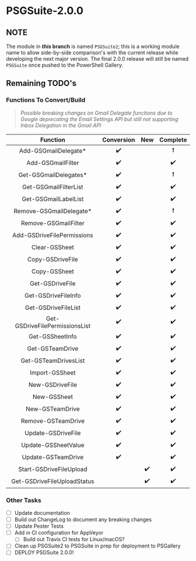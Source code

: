 # PSGSuite-2.0.0

## NOTE

The module in **_this_ branch** is named `PSGSuite2`; this is a working module name to allow side-by-side comparison's with the current release while developing the next major version. The final 2.0.0 release will still be named `PSGSuite` once pushed to the PowerShell Gallery.


## Remaining TODO's

### Functions To Convert/Build

> _Possible breaking changes on Gmail Delegate functions due to Google deprecating the Email Settings API but still not supporting Inbox Delegation in the Gmail API_

| Function                       | Conversion | New   | Complete |
| :----------------------------: | :--------: | :---: | :------: |
| Add-GSGmailDelegate*           | ✔️         |       | ❗️        |
| Add-GSGmailFilter              | ✔️         |       | ✔️       |
| Get-GSGmailDelegates*          | ✔️         |       | ❗️        |
| Get-GSGmailFilterList          | ✔️         |       | ✔️       |
| Get-GSGmailLabelList           | ✔️         |       | ✔️       |
| Remove-GSGmailDelegate*        | ✔️         |       | ❗️        |
| Remove-GSGmailFilter           | ✔️         |       | ✔️       |
| Add-GSDriveFilePermissions     | ✔️         |       | ✔️       |
| Clear-GSSheet                  | ✔️         |       | ✔️       |
| Copy-GSDriveFile               | ✔️         |       | ✔️       |
| Copy-GSSheet                   | ✔️         |       | ✔️       |
| Get-GSDriveFile                | ✔️         |       | ✔️       |
| Get-GSDriveFileInfo            | ✔️         |       | ✔️       |
| Get-GSDriveFileList            | ✔️         |       | ✔️       |
| Get-GSDriveFilePermissionsList | ✔️         |       | ✔️       |
| Get-GSSheetInfo                | ✔️         |       | ✔️       |
| Get-GSTeamDrive                | ✔️         |       | ✔️       |
| Get-GSTeamDrivesList           | ✔️         |       | ✔️       |
| Import-GSSheet                 | ✔️         |       | ✔️       |
| New-GSDriveFile                | ✔️         |       | ✔️       |
| New-GSSheet                    | ✔️         |       | ✔️       |
| New-GSTeamDrive                | ✔️         |       | ✔️       |
| Remove-GSTeamDrive             | ✔️         |       | ✔️       |
| Update-GSDriveFile             | ✔️         |       | ✔️       |
| Update-GSSheetValue            | ✔️         |       | ✔️       |
| Update-GSTeamDrive             | ✔️         |       | ✔️       |
| Start-GSDriveFileUpload        |            | ✔️    | ✔️       |
| Get-GSDriveFileUploadStatus    |            | ✔️    | ✔️       |


### Other Tasks

- [ ] Update documentation
- [ ] Build out ChangeLog to document any breaking changes
- [ ] Update Pester Tests
- [ ] Add in CI configuration for AppVeyor
    - [ ] Build out Travis CI tests for Linux/macOS?
- [ ] Clean up PSGSuite2 to PSGSuite in prep for deployment to PSGallery
- [ ] DEPLOY PSGSuite 2.0.0!